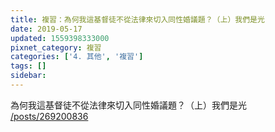 ```yaml
---
title: 複習：為何我這基督徒不從法律來切入同性婚議題？（上）我們是光
date: 2019-05-17
updated: 1559398333000
pixnet_category: 複習
categories: ['4. 其他', '複習']
tags: []
sidebar: 
---
```


<p>為何我這基督徒不從法律來切入同性婚議題？（上）我們是光<br/>
<a href="/posts/269200836" target="_blank">/posts/269200836</a></p>
<p> </p>
